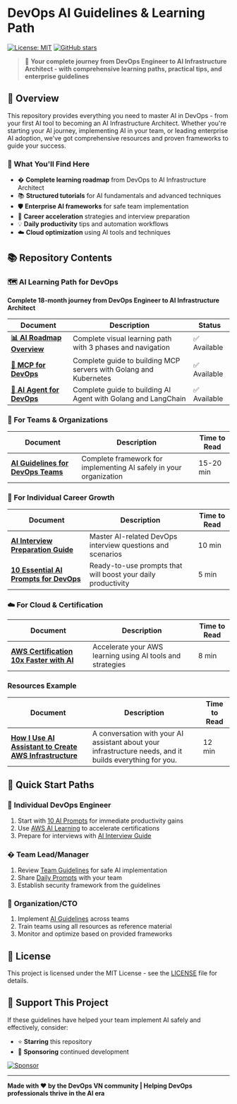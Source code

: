 # DevOps AI Guidelines & Learning Path

[![License: MIT](https://img.shields.io/badge/License-MIT-yellow.svg)](https://opensource.org/licenses/MIT)
[![GitHub stars](https://img.shields.io/github/stars/VersusControl/devops-ai-guidelines.svg?style=social&label=Star)](https://github.com/VersusControl/devops-ai-guidelines)

> 🚀 **Your complete journey from DevOps Engineer to AI Infrastructure Architect - with comprehensive learning paths, practical tips, and enterprise guidelines**

## 📖 Overview

This repository provides everything you need to master AI in DevOps - from your first AI tool to becoming an AI Infrastructure Architect. Whether you're starting your AI journey, implementing AI in your team, or leading enterprise AI adoption, we've got comprehensive resources and proven frameworks to guide your success.

### 🎯 What You'll Find Here

- �️ **Complete learning roadmap** from DevOps to AI Infrastructure Architect
- 📚 **Structured tutorials** for AI fundamentals and advanced techniques
- 🛡️ **Enterprise AI frameworks** for safe team implementation
- 🚀 **Career acceleration** strategies and interview preparation
- 💡 **Daily productivity** tips and automation workflows
- ☁️ **Cloud optimization** using AI tools and techniques

## 📚 Repository Contents

### 🗺️ **AI Learning Path for DevOps**

**Complete 18-month journey from DevOps Engineer to AI Infrastructure Architect**

| Document                                                                  | Description                                                       | Status       |
| ------------------------------------------------------------------------- | ----------------------------------------------------------------- | ------------ |
| [**📊 AI Roadmap Overview**](./01-ai-roadmap-for-devops/01-roadmap.md) | Complete visual learning path with 3 phases and navigation        | ✅ Available |
| [**🚀 MCP for DevOps**](./02-mcp-for-devops/00-toc.md)                 | Complete guide to building MCP servers with Golang and Kubernetes | ✅ Available |
| [**🚀 AI Agent for DevOps**](./03-ai-agent-for-devops/00-toc.md)       | Complete guide to building AI Agent with Golang and LangChain    | ✅ Available |

### 🏢 For Teams & Organizations

| Document                                                                          | Description                                                        | Time to Read |
| --------------------------------------------------------------------------------- | ------------------------------------------------------------------ | ------------ |
| [**AI Guidelines for DevOps Teams**](./resources/ai-guidelines-devops-team.md) | Complete framework for implementing AI safely in your organization | 15-20 min    |

### 🚀 For Individual Career Growth

| Document                                                                         | Description                                                  | Time to Read |
| -------------------------------------------------------------------------------- | ------------------------------------------------------------ | ------------ |
| [**AI Interview Preparation Guide**](./resources/ai-mock-interview.md)        | Master AI-related DevOps interview questions and scenarios   | 10 min       |
| [**10 Essential AI Prompts for DevOps**](./resources/10-ai-prompts-devops.md) | Ready-to-use prompts that will boost your daily productivity | 5 min        |

### ☁️ For Cloud & Certification

| Document                                                                                   | Description                                                | Time to Read |
| ------------------------------------------------------------------------------------------ | ---------------------------------------------------------- | ------------ |
| [**AWS Certification 10x Faster with AI**](./resources/aws-certification-10x-faster.md) | Accelerate your AWS learning using AI tools and strategies | 8 min        |

### Resources Example

| Document                                                                                   | Description                                                | Time to Read |
| ------------------------------------------------------------------------------------------ | ---------------------------------------------------------- | ------------ |
| [**How I Use AI Assistant to Create AWS Infrastructure**](./resources/ai-assisted-aws-infrastructure-demo.md) | A conversation with your AI assistant about your infrastructure needs, and it builds everything for you. | 12 min        |

## 🚀 Quick Start Paths

### 👤 **Individual DevOps Engineer**

1. Start with [10 AI Prompts](./resources/10-ai-prompts-devops.md) for immediate productivity gains
2. Use [AWS AI Learning](./resources/aws-certification-10x-faster.md) to accelerate certifications
3. Prepare for interviews with [AI Interview Guide](./resources/ai-mock-interview.md)

### � **Team Lead/Manager**

1. Review [Team Guidelines](./resources/ai-guidelines-devops-team.md) for safe AI implementation
2. Share [Daily Prompts](./resources/10-ai-prompts-devops.md) with your team
3. Establish security framework from the guidelines

### 🏢 **Organization/CTO**

1. Implement [AI Guidelines](./resources/ai-guidelines-devops-team.md) across teams
2. Train teams using all resources as reference material
3. Monitor and optimize based on provided frameworks

## 📝 License

This project is licensed under the MIT License - see the [LICENSE](LICENSE) file for details.

## 💝 Support This Project

If these guidelines have helped your team implement AI safely and effectively, consider:

- ⭐ **Starring** this repository
- 💖 **Sponsoring** continued development

[![Sponsor](https://img.shields.io/badge/Sponsor-❤️-red?style=for-the-badge)](https://github.com/sponsors/hoalongnatsu)

---

**Made with ❤️ by the DevOps VN community | Helping DevOps professionals thrive in the AI era**
